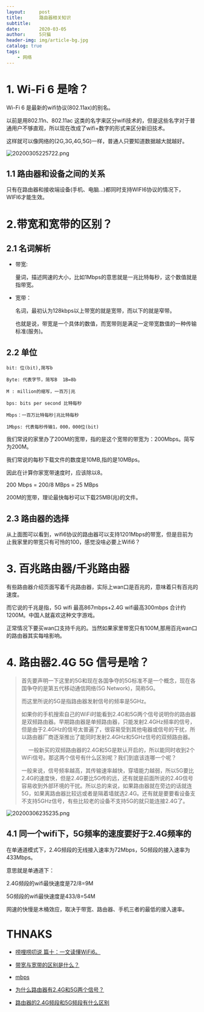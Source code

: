 ```yaml
---
layout:     post
title:      路由器相关知识
subtitle:   
date:       2020-03-05
author:     5只猫
header-img: img/article-bg.jpg
catalog: true
tags:
    - 网络
---
```



# 1. Wi-Fi 6 是啥？

Wi-Fi 6 是最新的wifi协议(802.11ax)的别名。

以前是用802.11n、802.11ac 这类的名字来区分wifi技术的，但是这些名字对于普通用户不够直观，所以现在改成了wifi+数字的形式来区分新旧技术。

这样就可以像网络的(2G,3G,4G,5G)一样，普通人只要知道数据越大就越好。

![20200305225722.png](http://qny.smartcoder.club/bed/20200305225722.png)

## 1.1 路由器和设备之间的关系

只有在路由器和接收端设备(手机、电脑...)都同时支持WIFI6协议的情况下，WIFI6才能生效。


# 2.带宽和宽带的区别？

## 2.1 名词解析

- 带宽:
    
    量词，描述网速的大小，比如1Mbps的意思就是一兆比特每秒，这个数值就是指带宽。

- 宽带：

    名词，最初认为128kbps以上带宽的就是宽带，而以下的就是窄带。

    也就是说，带宽是一个具体的数值，而宽带则是满足一定带宽数值的一种传输标准(服务)。


## 2.2 单位
    bit: 位(bit),简写b

    Byte: 代表字节，简写B  1B=8b 

    M : million的缩写，一百万|兆
    
    bps: bits per second 比特每秒

    Mbps：一百万比特每秒|兆比特每秒
    
    1Mbps: 代表每秒传输1，000，000位(bit)

我们常说的家里办了200M的宽带，指的是这个宽带的带宽为：200Mbps。简写为200M。

我们常说的每秒下载文件的数度是10MB,指的是10MBps。

因此在计算你家宽带速度时，应该除以8。

200 Mbps = 200/8 MBps = 25 MBps

200M的宽带，理论最快每秒可以下载25MB(兆)的文件。

## 2.3 路由器的选择

从上面图可以看到，wifi6协议的路由器可以支持1201Mbps的带宽，但是目前为止我家里的带宽只有可怜的100，感觉没啥必要上Wifi6？


# 3. 百兆路由器/千兆路由器

有些路由器介绍页面写着千兆路由器，实际上wan口是百兆的，意味着只有百兆的速度。

而它说的千兆是指，5G wifi 最高867mbps+2.4G wifi最高300mbps 合计约1200M。中国人就喜欢这种文字游戏。

正常情况下要买wan口支持千兆的。当然如果家里带宽只有100M,那用百兆wan口的路由器其实每啥影响。


# 4. 路由器2.4G 5G 信号是啥？

> 首先要声明一下这里的5G和现在各国争夺的5G标准不是一个概念，现在各国争夺的是第五代移动通信网络(5G Network)，简称5G。
> 
> 而这里所说的5G是指路由器发射信号的频率是5GHz。
> 
> 如果你的手机搜索自己的WiFi时能看到2.4G和5G两个信号说明你的路由器是双频路由器。早期路由器是单频路由器，只能发射2.4GHz频率的信号，但是由于2.4GHz的信号太普遍了，很容易受到其他电器或信号的干扰，所以路由器厂商逐渐推出了能同时发射2.4GHz和5GHz信号的双频路由器。
>
> 
>一般新买的双频路由器的2.4G和5G是默认开启的，所以能同时收到2个WiFi信号。那这两个信号有什么区别呢？我们到底该连哪一个呢？
> 
> 一般来说，信号频率越高，其传输速率越快，穿墙能力越弱，所以5G要比2.4G的速度快，但是2.4G要比5G传的远，还有就是前面所说的2.4G信号容易收到外部环境的干扰。所以总的来说，如果路由器就在旁边的话就连5G，如果离路由器比较远或者是隔着墙就选2.4G。还有就是要要看设备支不支持5GHz信号，有些比较老的设备不支持5G的就只能连接2.4G了。


![20200306235235.png](http://qny.smartcoder.club/bed/20200306235235.png)

## 4.1 同一个wifi下，5G频率的速度要好于2.4G频率的

在单通道模式下，2.4G频段的无线接入速率为72Mbps，5G频段的接入速率为433Mbps。

意思就是单通道下：

2.4G频段的wifi最快速度是72/8=9M

5G频段的wifi最快速度是433/8=54M

网速的快慢是木桶效应，取决于带宽、路由器、手机三者的最低的接入速率。




# THNAKS

- [唠哩唠叨说 篇十：一文读懂WiFi6。](https://post.smzdm.com/p/apzkz8r7/)

- [带宽与宽带的区别是什么？](https://blog.csdn.net/weixin_42724467/article/details/90263884)

- [mbps](https://baike.baidu.com/item/mbps/9022591?fr=aladdin)

- [为什么路由器有2.4G和5G两个信号？
](https://www.jianshu.com/p/3236b1c6ac2b)

- [路由器的2.4G频段和5G频段有什么区别](https://zhidao.baidu.com/question/874533124404519652.html)